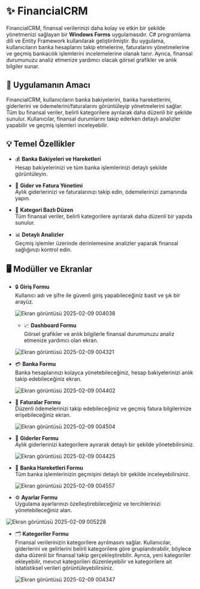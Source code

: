 # ✨ FinancialCRM

FinancialCRM, finansal verilerinizi daha kolay ve etkin bir şekilde yönetmenizi sağlayan bir **Windows Forms** uygulamasıdır. C# programlama dili ve Entity Framework kullanılarak geliştirilmiştir. Bu uygulama, kullanıcıların banka hesaplarını takip etmelerine, faturalarını yönetmelerine ve geçmiş bankacılık işlemlerini incelemelerine olanak tanır. Ayrıca, finansal durumunuzu analiz etmenize yardımcı olacak görsel grafikler ve anlık bilgiler sunar.

## 🎯 Uygulamanın Amacı

FinancialCRM, kullanıcıların banka bakiyelerini, banka hareketlerini, giderlerini ve ödemelerini/faturalarını görüntüleyip yönetmelerini sağlar.  
Tüm bu finansal veriler, belirli kategorilere ayrılarak daha düzenli bir şekilde sunulur. Kullanıcılar, finansal durumlarını takip ederken detaylı analizler yapabilir ve geçmiş işlemleri inceleyebilir.

## 💡 Temel Özellikler

- 💰 **Banka Bakiyeleri ve Hareketleri**  
  Hesap bakiyelerinizi ve tüm banka işlemlerinizi detaylı şekilde görüntüleyin.

- 📑 **Gider ve Fatura Yönetimi**  
  Aylık giderlerinizi ve faturalarınızı takip edin, ödemelerinizi zamanında yapın.

- 📂 **Kategori Bazlı Düzen**  
  Tüm finansal veriler, belirli kategorilere ayrılarak daha düzenli bir yapıda sunulur.

- 📊 **Detaylı Analizler**  
  Geçmiş işlemler üzerinde derinlemesine analizler yaparak finansal sağlığınızı kontrol edin.

## 🖥️ Modüller ve Ekranlar

- 🔒 **Giriş Formu**  
  Kullanıcı adı ve şifre ile güvenli giriş yapabileceğiniz basit ve şık bir arayüz.
  
  ![Ekran görüntüsü 2025-02-09 004038](https://github.com/user-attachments/assets/6b714c7a-3d0c-4514-855f-7ed953633153)

  - 📈 **Dashboard Formu**  
  Görsel grafikler ve anlık bilgilerle finansal durumunuzu analiz etmenize yardımcı olan ekran.

  ![Ekran görüntüsü 2025-02-09 004321](https://github.com/user-attachments/assets/a450dd46-07e5-4f6d-8782-ae870a0ee7de)

- 💳 **Banka Formu**  
  Banka hesaplarınızı kolayca yönetebileceğiniz, hesap bakiyelerinizi anlık takip edebileceğiniz ekran.

  ![Ekran görüntüsü 2025-02-09 004402](https://github.com/user-attachments/assets/d4b51083-11e4-42ae-a8e1-e0ff216b626d)

- 💸 **Faturalar Formu**  
  Düzenli ödemelerinizi takip edebileceğiniz ve geçmiş fatura bilgilerinize erişebileceğiniz ekran.

  ![Ekran görüntüsü 2025-02-09 004504](https://github.com/user-attachments/assets/680b5192-c0d3-43f2-a3d3-5c8c2f326cd7)

- 📝 **Giderler Formu**  
  Aylık giderlerinizi kategorilere ayırarak detaylı bir şekilde yönetebilirsiniz.

  ![Ekran görüntüsü 2025-02-09 004425](https://github.com/user-attachments/assets/1bab6997-c392-4726-8d16-9605018b322d)

- 🏦 **Banka Hareketleri Formu**  
  Tüm banka işlemlerinizin geçmişini detaylı bir şekilde inceleyebilirsiniz.

  ![Ekran görüntüsü 2025-02-09 004557](https://github.com/user-attachments/assets/fd7f89a9-eb5b-4184-9656-8ae84167ada0)

- ⚙️ **Ayarlar Formu**  
  Uygulama ayarlarınızı özelleştirebileceğiniz ve tercihlerinizi yönetebileceğiniz alan.

 ![Ekran görüntüsü 2025-02-09 005228](https://github.com/user-attachments/assets/b881ad01-b4dc-4b60-9cc7-8e77eaecf249)


- 🗂️ **Kategoriler Formu**  
  Finansal verilerinizin kategorilere ayrılmasını sağlar. Kullanıcılar, giderlerini ve gelirlerini belirli kategorilere göre gruplandırabilir, böylece daha düzenli bir finansal takip gerçekleştirebilir. Ayrıca, yeni kategoriler ekleyebilir, mevcut kategorileri düzenleyebilir ve kategorilere ait istatistiksel verileri görüntüleyebilirsiniz.

  ![Ekran görüntüsü 2025-02-09 004347](https://github.com/user-attachments/assets/1bb100c4-30f4-45ad-a0a0-6fc99df97677)


